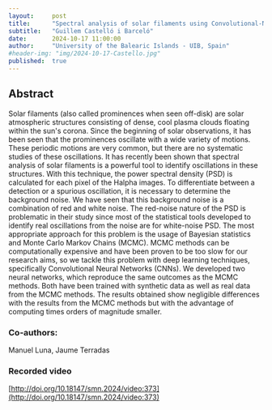 ```yaml
---
layout:     post
title:      "Spectral analysis of solar filaments using Convolutional-Neural Networks (CNNs)"
subtitle:   "Guillem Castelló i Barceló"
date:       2024-10-17 11:00:00
author:     "University of the Balearic Islands - UIB, Spain"
#header-img: "img/2024-10-17-Castello.jpg"
published:  true
---
```


## Abstract
Solar filaments (also called prominences when seen off-disk) are solar atmospheric structures consisting of dense, cool plasma clouds floating within the sun's corona.
Since the beginning of solar observations, it has been seen that the prominences oscillate with a wide variety of motions. These periodic motions are very common, but there are no systematic studies of these oscillations.
It has recently been shown that spectral analysis of solar filaments is a powerful tool to identify oscillations in these structures. With this technique, the power spectral density (PSD) is calculated for each pixel of the Halpha images. To differentiate between a detection or a spurious oscillation, it is necessary to determine the background noise. We have seen that this background noise is a combination of red and white noise. The red-noise nature of the PSD is problematic in their study since most of the statistical tools developed to identify real oscillations from the noise are for white-noise PSD. The most appropriate approach for this problem is the usage of Bayesian statistics and Monte Carlo Markov Chains (MCMC). MCMC methods can be computationally expensive and have been proven to be too slow for our research aims, so we tackle this problem with deep learning techniques, specifically Convolutional Neural Networks (CNNs). We developed two neural networks, which reproduce the same outcomes as the MCMC methods. Both have been trained with synthetic data as well as real data from the MCMC methods.
The results obtained show negligible differences with the results from the MCMC methods but with the advantage of computing times orders of magnitude smaller.

### Co-authors:
Manuel Luna, Jaume Terradas

### Recorded video
[http://doi.org/10.18147/smn.2024/video:373](http://doi.org/10.18147/smn.2024/video:373)
